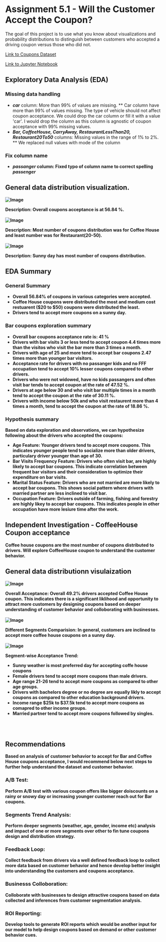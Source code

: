 # Assignment 5.1 - Will the Customer Accept the Coupon?

The goal of this project is to use what you know about visualizations and probability distributions to distinguish between customers who accepted a driving coupon versus those who did not.

[Link to Coupons Dataset](https://github.com/atewari-bot/driving-coupon/blob/main/data/coupons.csv)

[Link to Jupyter Notebook](https://github.com/atewari-bot/driving-coupon/blob/main/prompt.ipynb)

## Exploratory Data Analysis (EDA)

### Missing data handling

* <b><i>car</i></b> column: More than 99% of values are missing.
  ** Car column have more than 99% of values missing. The type of vehicle should not affect coupon acceptance. We could drop the car column or fill it with a value 'car'. I would drop the column as this column is agnostic of coupon acceptance with 99% missing values. 
* <b><i>Bar, CoffeeHouse, CarryAway, RestaurantLessThan20, Restaurant20To50</i></b> columns: Missing values in the range of 1% to 2%.
  ** We replaced null values with mode of the column

### Fix column name
* <b><i>passanger</i><b> column: Fixed typo of column name to correct spelling <i>passenger</i>

## General data distribution visualization.
![Image](/images/coupons_acceptance_proportion.png)

**Description:** Overall coupons acceptance is at 56.84 %.
<br>
<br>
![Image](/images/coupons_types_distribution.png)

**Description:** Most number of coupons distribution was for Coffee House and least number was for Restaurant(20-50).
<br>
<br>
![Image](/images/temperature_histogram.png)

**Description:** Sunny day has most number of coupons distribution.


## EDA Summary

### General Summary

* Overall 56.84% of coupons in various categories were accepted.
* Coffee House coupons were distributed the most and medium cost restuarent ($20 to $50) coupons were distributed the least.
* Drivers tend to accept more coupons on a sunny day.
  
### Bar coupons exploration summary

* Overall bar coupons acceptance rate is: 41 %
* Drivers with bar visits 3 or less tend to accept coupon 4.4 times more than the visitos who visit the bar more than 3 times a month.
* Drivers with age of 25 and more tend to accept bar coupons 2.47 times more than younger bar visitors.
* Acceptance rate for drivers with no passanger kids and no FFF occupation tend to accept 10% lesser coupons compared to other drivers.
* Drivers who were not widowed, have no kids passangers and often visit bar tends to accept coupon at the rate of 47.52 %.
* Drivers at age below 30 and who visit bar multiple times in a month tend to accept the coupon at the rate of 30.11 %.
* Drivers with income below 50k and who visit restaurent more than 4 times a month, tend to accept the coupon at the rate of 18.86 %.

### Hypothesis summary

Based on data exploration and observations, we can hypothesize following about the drivers who accepted the coupons:

* **Age Feature**: Younger drivers tend to accept more coupons. This indicates younger people tend to socialize more than older drivers, particulary driver younger than age of 30.
* **Bar Visits Frequency Feature**: Drivers who often visit bar, are highly likely to accept bar coupons. This indicate correlation between frequent bar visitors and their consideration to optimize their expenditure on bar visits.
* **Marital Status Feature**: Drivers who are not married are more likely to accept bar coupons. This shows social pattern where drivers with married partner are less inclined to visit bar.
* **Occupation Feature**: Drivers outside of farming, fishing and forestry are highly likey to accept bar coupons. This indicates people in other occupation have more lesiure time after the work.

## Independent Investigation - CoffeeHouse Coupon acceptance 

Coffee house coupons are the most number of coupons distributed to drivers. Will explore CoffeeHouse coupon to understand the customer behavior.

## General data distributionn visulaization
![Image](/images/ch_overall_acceptance.png)

**Overall Acceptance:** Overall 49.2% drivers accepted Coffee House coupon. This indicates there is a significant liklihood and opportunity to attract more customers by designing coupons based on deeper understanding of customer behavior and colloborating with businesses.
<br>
<br>
![Image](/images/ch_drivers_comparision.png)

**Different Segments Comparision:** In general, customers are inclined to accept more coffee house coupons on a sunny day.
<br>
<br>
![Image](/images/coffee_house_subplots.png)

**Segment-wise Acceptance Trend:**
* Sunny weather is most preferred day for accepting coffe house coupons
* Female drivers tend to accept more coupons than male drivers.
* Age range 21-26 tend to accept more coupons as compared to other age groups.
* Drivers with bachelors degree or no degree are equally likly to accept coupons as compared to other education background drivers.
* Income range $25k to $37.5k tend to accept more coupons as comapred to other income groups.
* Married partner tend to accept more coupons followed by singles.
<br>
<br>

## Recommendations

Based on analysis of customer behavior to accept for Bar and Coffee House coupons acceptance, I would recommend below next steps to further help understand the dataset and customer behavior.

### **A/B Test:** 
Perform A/B test with various coupon offers like bigger doiscounts on a rainy or snowy day or increasing younger customer reach out for Bar coupons.

### **Segments Trend Analysis:** 
Perform deeper segments (weather, age, gender, income etc) analysis and impact of one or more segments over other to fin tune coupons design and distribution strategy.

### **Feedback Loop:** 
Collect feedback from drivers via a well defined feedback loop to collect more data based on customer behavior and hence develop better insight into understanding the customers and coupons acceptance.

### **Businesss Colloboration:** 
Colloborate with businesses to design attractive coupons based on data collected and inferences from customer segmentation analysis.

### **ROI Reporting:** 
Develop tools to generate ROI reports which would be another input for our model to help design coupons based on demand or other customer behavior cues.




